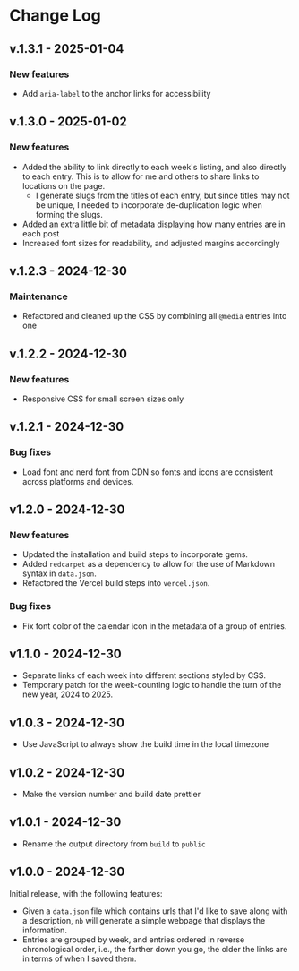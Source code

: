 # Change Log

## v.1.3.1 - 2025-01-04

### New features

- Add `aria-label` to the anchor links for accessibility

## v.1.3.0 - 2025-01-02

### New features

- Added the ability to link directly to each week's listing, and also directly to each entry. This
is to allow for me and others to share links to locations on the page.
  - I generate slugs from the titles of each entry, but since titles may not be unique, I needed to
    incorporate de-duplication logic when forming the slugs.
- Added an extra little bit of metadata displaying how many entries are in each post
- Increased font sizes for readability, and adjusted margins accordingly

## v.1.2.3 - 2024-12-30

### Maintenance

- Refactored and cleaned up the CSS by combining all `@media` entries into one

## v.1.2.2 - 2024-12-30

### New features

- Responsive CSS for small screen sizes only

## v.1.2.1 - 2024-12-30

### Bug fixes

- Load font and nerd font from CDN so fonts and icons are consistent across platforms and devices.

## v1.2.0 - 2024-12-30

### New features

- Updated the installation and build steps to incorporate gems.
- Added `redcarpet` as a dependency to allow for the use of Markdown syntax in `data.json`.
- Refactored the Vercel build steps into `vercel.json`.

### Bug fixes

- Fix font color of the calendar icon in the metadata of a group of entries.

## v1.1.0 - 2024-12-30

- Separate links of each week into different sections styled by CSS.
- Temporary patch for the week-counting logic to handle the turn of the new year, 2024 to 2025.

## v1.0.3 - 2024-12-30

- Use JavaScript to always show the build time in the local timezone

## v1.0.2 - 2024-12-30

- Make the version number and build date prettier

## v1.0.1 - 2024-12-30

- Rename the output directory from `build` to `public`

## v1.0.0 - 2024-12-30

Initial release, with the following features:

- Given a `data.json` file which contains urls that I'd like to save along with a description, `nb` will generate a simple webpage that displays the information.
- Entries are grouped by week, and entries ordered in reverse chronological order, i.e., the farther down you go, the older the links are in terms of when I saved them.
